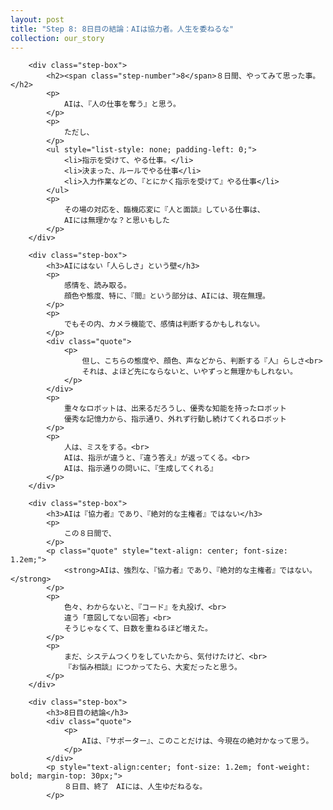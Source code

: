```yaml
---
layout: post
title: "Step 8: 8日目の結論：AIは協力者。人生を委ねるな"
collection: our_story
---
```


        <div class="step-box">
            <h2><span class="step-number">8</span>８日間、やってみて思った事。</h2>
            <p>
                AIは、『人の仕事を奪う』と思う。
            </p>
            <p>
                ただし、
            </p>
            <ul style="list-style: none; padding-left: 0;">
                <li>指示を受けて、やる仕事。</li>
                <li>決まった、ルールでやる仕事</li>
                <li>入力作業などの、『とにかく指示を受けて』やる仕事</li>
            </ul>
            <p>
                その場の対応を、臨機応変に『人と面談』している仕事は、
                AIには無理かな？と思いもした
            </p>
        </div>

        <div class="step-box">
            <h3>AIにはない「人らしさ」という壁</h3>
            <p>
                感情を、読み取る。
                顔色や態度、特に、『間』という部分は、AIには、現在無理。
            </p>
            <p>
                でもその内、カメラ機能で、感情は判断するかもしれない。
            </p>
            <div class="quote">
                <p>
                    但し、こちらの態度や、顔色、声などから、判断する『人』らしさ<br>
                    それは、よほど先にならないと、いやずっと無理かもしれない。
                </p>
            </div>
            <p>
                重々なロボットは、出来るだろうし、優秀な知能を持ったロボット
                優秀な記憶力から、指示通り、外れず行動し続けてくれるロボット
            </p>
            <p>
                人は、ミスをする。<br>
                AIは、指示が違うと、『違う答え』が返ってくる。<br>
                AIは、指示通りの問いに、『生成してくれる』
            </p>
        </div>

        <div class="step-box">
            <h3>AIは『協力者』であり、『絶対的な主権者』ではない</h3>
            <p>
                この８日間で、
            </p>
            <p class="quote" style="text-align: center; font-size: 1.2em;">
                <strong>AIは、強烈な、『協力者』であり、『絶対的な主権者』ではない。</strong>
            </p>
            <p>
                色々、わからないと、『コード』を丸投げ、<br>
                違う「意図してない回答」<br>
                そうじゃなくて、日数を重ねるほど増えた。
            </p>
            <p>
                まだ、システムつくりをしていたから、気付けたけど、<br>
                『お悩み相談』につかってたら、大変だったと思う。
            </p>
        </div>
        
        <div class="step-box">
            <h3>8日目の結論</h3>
            <div class="quote">
                <p>
                    AIは、『サポーター』、このことだけは、今現在の絶対かなって思う。
                </p>
            </div>
            <p style="text-align:center; font-size: 1.2em; font-weight: bold; margin-top: 30px;">
                ８日目、終了　AIには、人生ゆだねるな。
            </p>
